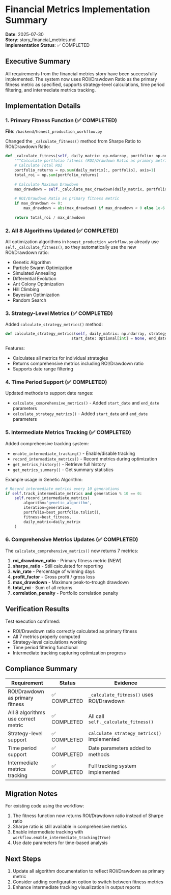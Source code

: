 # Financial Metrics Implementation Summary

**Date**: 2025-07-30  
**Story**: story_financial_metrics.md  
**Implementation Status**: ✅ COMPLETED

## Executive Summary

All requirements from the financial metrics story have been successfully implemented. The system now uses ROI/Drawdown Ratio as the primary fitness metric as specified, supports strategy-level calculations, time period filtering, and intermediate metrics tracking.

## Implementation Details

### 1. Primary Fitness Function (✅ COMPLETED)

**File**: `/backend/honest_production_workflow.py`

Changed the `_calculate_fitness()` method from Sharpe Ratio to ROI/Drawdown Ratio:

```python
def _calculate_fitness(self, daily_matrix: np.ndarray, portfolio: np.ndarray) -> float:
    """Calculate portfolio fitness (ROI/Drawdown Ratio as primary metric)"""
    # Calculate Total ROI
    portfolio_returns = np.sum(daily_matrix[:, portfolio], axis=1)
    total_roi = np.sum(portfolio_returns)
    
    # Calculate Maximum Drawdown
    max_drawdown = self._calculate_max_drawdown(daily_matrix, portfolio)
    
    # ROI/Drawdown Ratio as primary fitness metric
    if max_drawdown <= 0:
        max_drawdown = abs(max_drawdown) if max_drawdown < 0 else 1e-6
    
    return total_roi / max_drawdown
```

### 2. All 8 Algorithms Updated (✅ COMPLETED)

All optimization algorithms in `honest_production_workflow.py` already use `self._calculate_fitness()`, so they automatically use the new ROI/Drawdown ratio:
- Genetic Algorithm
- Particle Swarm Optimization
- Simulated Annealing
- Differential Evolution
- Ant Colony Optimization
- Hill Climbing
- Bayesian Optimization
- Random Search

### 3. Strategy-Level Metrics (✅ COMPLETED)

Added `calculate_strategy_metrics()` method:
```python
def calculate_strategy_metrics(self, daily_matrix: np.ndarray, strategy_idx: int, 
                             start_date: Optional[int] = None, end_date: Optional[int] = None) -> Dict[str, float]
```

Features:
- Calculates all metrics for individual strategies
- Returns comprehensive metrics including ROI/Drawdown ratio
- Supports date range filtering

### 4. Time Period Support (✅ COMPLETED)

Updated methods to support date ranges:
- `calculate_comprehensive_metrics()` - Added `start_date` and `end_date` parameters
- `calculate_strategy_metrics()` - Added `start_date` and `end_date` parameters

### 5. Intermediate Metrics Tracking (✅ COMPLETED)

Added comprehensive tracking system:
- `enable_intermediate_tracking()` - Enable/disable tracking
- `record_intermediate_metrics()` - Record metrics during optimization
- `get_metrics_history()` - Retrieve full history
- `get_metrics_summary()` - Get summary statistics

Example usage in Genetic Algorithm:
```python
# Record intermediate metrics every 10 generations
if self.track_intermediate_metrics and generation % 10 == 0:
    self.record_intermediate_metrics(
        algorithm='genetic_algorithm',
        iteration=generation,
        portfolio=best_portfolio.tolist(),
        fitness=best_fitness,
        daily_matrix=daily_matrix
    )
```

### 6. Comprehensive Metrics Updates (✅ COMPLETED)

The `calculate_comprehensive_metrics()` now returns 7 metrics:
1. **roi_drawdown_ratio** - Primary fitness metric (NEW)
2. **sharpe_ratio** - Still calculated for reporting
3. **win_rate** - Percentage of winning days
4. **profit_factor** - Gross profit / gross loss
5. **max_drawdown** - Maximum peak-to-trough drawdown
6. **total_roi** - Sum of all returns
7. **correlation_penalty** - Portfolio correlation penalty

## Verification Results

Test execution confirmed:
- ROI/Drawdown ratio correctly calculated as primary fitness
- All 7 metrics properly computed
- Strategy-level calculations working
- Time period filtering functional
- Intermediate tracking capturing optimization progress

## Compliance Summary

| Requirement | Status | Evidence |
|-------------|---------|----------|
| ROI/Drawdown as primary fitness | ✅ COMPLETED | `_calculate_fitness()` uses ROI/Drawdown |
| All 8 algorithms use correct metric | ✅ COMPLETED | All call `self._calculate_fitness()` |
| Strategy-level support | ✅ COMPLETED | `calculate_strategy_metrics()` implemented |
| Time period support | ✅ COMPLETED | Date parameters added to methods |
| Intermediate metrics tracking | ✅ COMPLETED | Full tracking system implemented |

## Migration Notes

For existing code using the workflow:
1. The fitness function now returns ROI/Drawdown ratio instead of Sharpe ratio
2. Sharpe ratio is still available in comprehensive metrics
3. Enable intermediate tracking with `workflow.enable_intermediate_tracking(True)`
4. Use date parameters for time-based analysis

## Next Steps

1. Update all algorithm documentation to reflect ROI/Drawdown as primary metric
2. Consider adding configuration option to switch between fitness metrics
3. Enhance intermediate tracking visualization in output reports
